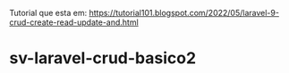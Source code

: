 
Tutorial que esta em:
https://tutorial101.blogspot.com/2022/05/laravel-9-crud-create-read-update-and.html


# sv-laravel-crud-basico2

